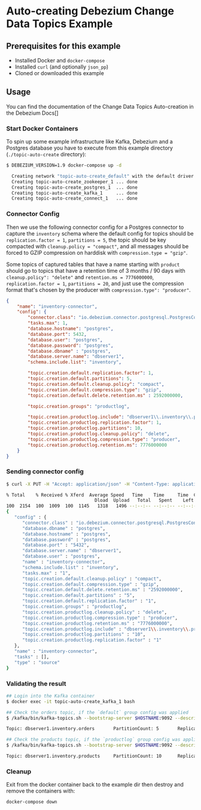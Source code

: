 # Auto-creating Debezium Change Data Topics Example

## Prerequisites for this example

- Installed Docker and `docker-compose`
- Installed `curl` (and optionally `json_pp`)
- Cloned or downloaded this example

## Usage

You can find the documentation of the Change Data Topics Auto-creation in the Debezium Docs[] 

### Start Docker Containers

To spin up some example infrastructure like Kafka, Debezium and a Postgres database you
have to execute from this example directory (`./topic-auto-create` directory):

```bash
$ DEBEZIUM_VERSION=1.9 docker-compose up -d

  Creating network "topic-auto-create_default" with the default driver
  Creating topic-auto-create_zookeeper_1 ... done
  Creating topic-auto-create_postgres_1  ... done
  Creating topic-auto-create_kafka_1     ... done
  Creating topic-auto-create_connect_1   ... done
``` 

### Connector Config

Then we use the following connector config for a Postgres connector to capture the `inventory`
schema where the default config for topics should be `replication.factor = 1`, `partitions = 5`,
the topic should be key compacted with `cleanup.policy = "compact"`, and all messages should
be forced to GZIP compression on harddisk with `compression.type = "gzip"`.

Some topics of captured tables that have a name starting with `product` should go to topics
that have a retention time of 3 months / 90 days with `cleanup.policy": "delete"` and
`retention.ms = 7776000000`, `replication.factor = 1`, `partitions = 20`, and just use the
compression format that's chosen by the producer with `compression.type": "producer"`.

```json
{
    "name": "inventory-connector",
    "config": {
        "connector.class": "io.debezium.connector.postgresql.PostgresConnector",
        "tasks.max": 1,
        "database.hostname": "postgres",
        "database.port": 5432,
        "database.user": "postgres",
        "database.password": "postgres",
        "database.dbname" : "postgres",
        "database.server.name": "dbserver1",
        "schema.include.list": "inventory",

        "topic.creation.default.replication.factor": 1,
        "topic.creation.default.partitions": 5,
        "topic.creation.default.cleanup.policy": "compact",
        "topic.creation.default.compression.type": "gzip",
        "topic.creation.default.delete.retention.ms" : 2592000000,

        "topic.creation.groups": "productlog",

        "topic.creation.productlog.include": "dbserver1\\.inventory\\.product.*",
        "topic.creation.productlog.replication.factor": 1,
        "topic.creation.productlog.partitions": 10,
        "topic.creation.productlog.cleanup.policy": "delete",
        "topic.creation.productlog.compression.type": "producer",
        "topic.creation.productlog.retention.ms": 7776000000
    }
}
```

### Sending connector config

```bash
$ curl -X PUT -H "Accept: application/json" -H "Content-Type: application/json" -d @connector.json "http://localhost:8083/connectors/inventory-connector/config" | json_pp

% Total    % Received % Xferd  Average Speed   Time    Time     Time  Current
                                 Dload  Upload   Total   Spent    Left  Speed
100  2154  100  1009  100  1145   1318   1496 --:--:-- --:--:-- --:--:--  2815
{
   "config" : {
      "connector.class" : "io.debezium.connector.postgresql.PostgresConnector",
      "database.dbname" : "postgres",
      "database.hostname" : "postgres",
      "database.password" : "postgres",
      "database.port" : "5432",
      "database.server.name" : "dbserver1",
      "database.user" : "postgres",
      "name" : "inventory-connector",
      "schema.include.list" : "inventory",
      "tasks.max" : "1",
      "topic.creation.default.cleanup.policy" : "compact",
      "topic.creation.default.compression.type" : "gzip",
      "topic.creation.default.delete.retention.ms" : "2592000000",
      "topic.creation.default.partitions" : "5",
      "topic.creation.default.replication.factor" : "1",
      "topic.creation.groups" : "productlog",
      "topic.creation.productlog.cleanup.policy" : "delete",
      "topic.creation.productlog.compression.type" : "producer",
      "topic.creation.productlog.retention.ms" : "7776000000",
      "topic.creation.productlog.include" : "dbserver1\\.inventory\\.product.*",
      "topic.creation.productlog.partitions" : "10",
      "topic.creation.productlog.replication.factor" : "1"
   },
   "name" : "inventory-connector",
   "tasks" : [],
   "type" : "source"
}
``` 

### Validating the result

```bash
## Login into the Kafka container
$ docker exec -it topic-auto-create_kafka_1 bash

## Check the orders topic, if the `default` group config was applied
$ /kafka/bin/kafka-topics.sh --bootstrap-server $HOSTNAME:9092 --describe --topic dbserver1.inventory.orders

Topic: dbserver1.inventory.orders       PartitionCount: 5       ReplicationFactor: 1    Configs: compression.type=gzip,cleanup.policy=compact,segment.bytes=1073741824,delete.retention.ms=2592000000

## Check the products topic, if the `productlog` group config was applied
$ /kafka/bin/kafka-topics.sh --bootstrap-server $HOSTNAME:9092 --describe --topic dbserver1.inventory.products

Topic: dbserver1.inventory.products     PartitionCount: 10      ReplicationFactor: 1    Configs: compression.type=producer,cleanup.policy=delete,segment.bytes=1073741824,retention.ms=7776000000
```

### Cleanup

Exit from the docker container back to the example dir then destroy and remove the containers with: 

```bash
docker-compose down
```
